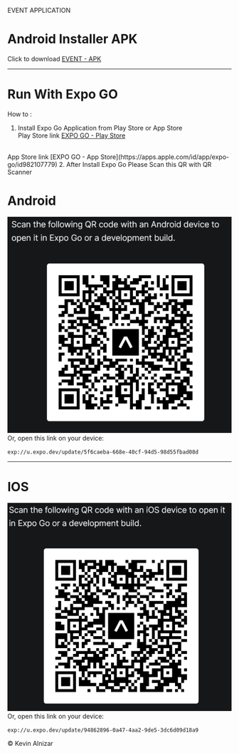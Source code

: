 EVENT APPLICATION

# Android Installer APK 
Click to download [EVENT - APK](https://github.com/kevinxcode/publish-app/raw/main/apk/ct-event_v7.apk)

-----

# Run With Expo GO
How to : 
1. Install Expo Go Application from Play Store or App Store
<br>Play Store link [EXPO GO - Play Store](https://play.google.com/store/apps/details?id=host.exp.exponent&hl=en-ID)
<br>
App Store link [EXPO GO - App Store](https://apps.apple.com/id/app/expo-go/id982107779)
2. After Install Expo Go Please Scan this QR with QR Scanner 

# Android 
![alt text](images/ptct-event-android.png)
Or, open this link on your device:
```
exp://u.expo.dev/update/5f6caeba-668e-40cf-94d5-98d55fbad08d
```

---

# IOS
![alt text](images/ptct-event-ios.png)
Or, open this link on your device:
```
exp://u.expo.dev/update/94862896-0a47-4aa2-9de5-3dc6d09d18a9
```

&copy; Kevin Alnizar